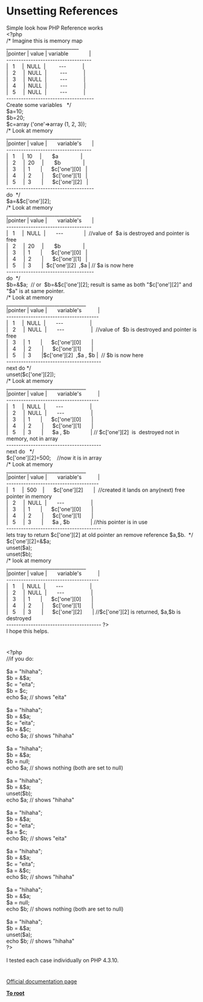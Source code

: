 # Unsetting References




<div class="phpcode"><span class="html">
Simple look how PHP Reference works<br><span class="default">&lt;?php<br></span><span class="comment">/* Imagine this is memory map<br> ______________________________<br>|pointer | value | variable&#xA0; &#xA0; &#xA0; &#xA0; &#xA0; &#xA0; &#xA0; |<br> -----------------------------------<br>|&#xA0;&#xA0; 1&#xA0; &#xA0;&#xA0; |&#xA0; NULL&#xA0; |&#xA0; &#xA0; &#xA0; &#xA0;&#xA0; ---&#xA0; &#xA0; &#xA0; &#xA0; &#xA0;&#xA0; |<br>|&#xA0;&#xA0; 2&#xA0; &#xA0;&#xA0; |&#xA0; NULL&#xA0; |&#xA0; &#xA0; &#xA0; &#xA0;&#xA0; ---&#xA0; &#xA0; &#xA0; &#xA0; &#xA0;&#xA0; |<br>|&#xA0;&#xA0; 3&#xA0; &#xA0;&#xA0; |&#xA0; NULL&#xA0; |&#xA0; &#xA0; &#xA0; &#xA0;&#xA0; ---&#xA0; &#xA0; &#xA0; &#xA0; &#xA0;&#xA0; |<br>|&#xA0;&#xA0; 4&#xA0; &#xA0;&#xA0; |&#xA0; NULL&#xA0; |&#xA0; &#xA0; &#xA0; &#xA0;&#xA0; ---&#xA0; &#xA0; &#xA0; &#xA0; &#xA0;&#xA0; |<br>|&#xA0;&#xA0; 5&#xA0; &#xA0;&#xA0; |&#xA0; NULL&#xA0; |&#xA0; &#xA0; &#xA0; &#xA0;&#xA0; ---&#xA0; &#xA0; &#xA0; &#xA0; &#xA0;&#xA0; |<br>------------------------------------<br>Create some variables&#xA0;&#xA0; */<br></span><span class="default">$a</span><span class="keyword">=</span><span class="default">10</span><span class="keyword">;<br></span><span class="default">$b</span><span class="keyword">=</span><span class="default">20</span><span class="keyword">;<br></span><span class="default">$c</span><span class="keyword">=array (</span><span class="string">&apos;one&apos;</span><span class="keyword">=&gt;array (</span><span class="default">1</span><span class="keyword">, </span><span class="default">2</span><span class="keyword">, </span><span class="default">3</span><span class="keyword">));<br></span><span class="comment">/* Look at memory<br> _______________________________<br>|pointer | value |&#xA0; &#xA0; &#xA0;&#xA0; variable&apos;s&#xA0; &#xA0; &#xA0;&#xA0; |<br> -----------------------------------<br>|&#xA0;&#xA0; 1&#xA0; &#xA0;&#xA0; |&#xA0; 10&#xA0; &#xA0;&#xA0; |&#xA0; &#xA0; &#xA0;&#xA0; $a&#xA0; &#xA0; &#xA0; &#xA0; &#xA0; &#xA0; &#xA0;&#xA0; |<br>|&#xA0;&#xA0; 2&#xA0; &#xA0;&#xA0; |&#xA0; 20&#xA0; &#xA0;&#xA0; |&#xA0; &#xA0; &#xA0;&#xA0; $b&#xA0; &#xA0; &#xA0; &#xA0; &#xA0; &#xA0; &#xA0;&#xA0; |<br>|&#xA0;&#xA0; 3&#xA0; &#xA0;&#xA0; |&#xA0; 1&#xA0; &#xA0; &#xA0;&#xA0; |&#xA0; &#xA0; &#xA0; $c[&apos;one&apos;][0]&#xA0;&#xA0; |<br>|&#xA0;&#xA0; 4&#xA0; &#xA0;&#xA0; |&#xA0; 2&#xA0; &#xA0; &#xA0;&#xA0; |&#xA0; &#xA0; &#xA0; $c[&apos;one&apos;][1]&#xA0;&#xA0; |<br>|&#xA0;&#xA0; 5&#xA0; &#xA0;&#xA0; |&#xA0; 3&#xA0; &#xA0; &#xA0;&#xA0; |&#xA0; &#xA0; &#xA0; $c[&apos;one&apos;][2]&#xA0;&#xA0; |<br>------------------------------------<br>do&#xA0; */<br></span><span class="default">$a</span><span class="keyword">=&amp;</span><span class="default">$c</span><span class="keyword">[</span><span class="string">&apos;one&apos;</span><span class="keyword">][</span><span class="default">2</span><span class="keyword">];<br></span><span class="comment">/* Look at memory<br> _______________________________<br>|pointer | value |&#xA0; &#xA0; &#xA0;&#xA0; variable&apos;s&#xA0; &#xA0; &#xA0;&#xA0; |<br> -----------------------------------<br>|&#xA0;&#xA0; 1&#xA0; &#xA0;&#xA0; |&#xA0; NULL&#xA0; |&#xA0; &#xA0; &#xA0;&#xA0; ---&#xA0; &#xA0; &#xA0; &#xA0; &#xA0; &#xA0; &#xA0; |&#xA0; //value of&#xA0; $a is destroyed and pointer is free<br>|&#xA0;&#xA0; 2&#xA0; &#xA0;&#xA0; |&#xA0; 20&#xA0; &#xA0;&#xA0; |&#xA0; &#xA0; &#xA0;&#xA0; $b&#xA0; &#xA0; &#xA0; &#xA0; &#xA0; &#xA0; &#xA0;&#xA0; |<br>|&#xA0;&#xA0; 3&#xA0; &#xA0;&#xA0; |&#xA0; 1&#xA0; &#xA0; &#xA0;&#xA0; |&#xA0; &#xA0; &#xA0; $c[&apos;one&apos;][0]&#xA0;&#xA0; |<br>|&#xA0;&#xA0; 4&#xA0; &#xA0;&#xA0; |&#xA0; 2&#xA0; &#xA0; &#xA0;&#xA0; |&#xA0; &#xA0; &#xA0; $c[&apos;one&apos;][1]&#xA0;&#xA0; |<br>|&#xA0;&#xA0; 5&#xA0; &#xA0;&#xA0; |&#xA0; 3&#xA0; &#xA0; &#xA0;&#xA0; |&#xA0; $c[&apos;one&apos;][2]&#xA0; ,$a | // $a is now here<br>------------------------------------<br>do&#xA0; */<br></span><span class="default">$b</span><span class="keyword">=&amp;</span><span class="default">$a</span><span class="keyword">;&#xA0; </span><span class="comment">// or&#xA0; $b=&amp;$c[&apos;one&apos;][2]; result is same as both &quot;$c[&apos;one&apos;][2]&quot; and &quot;$a&quot; is at same pointer.<br>/* Look at memory<br> _________________________________<br>|pointer | value |&#xA0; &#xA0; &#xA0;&#xA0; variable&apos;s&#xA0; &#xA0; &#xA0; &#xA0; &#xA0;&#xA0; |<br> --------------------------------------<br>|&#xA0;&#xA0; 1&#xA0; &#xA0;&#xA0; |&#xA0; NULL&#xA0; |&#xA0; &#xA0; &#xA0;&#xA0; ---&#xA0; &#xA0; &#xA0; &#xA0; &#xA0; &#xA0; &#xA0; &#xA0; &#xA0; |&#xA0; <br>|&#xA0;&#xA0; 2&#xA0; &#xA0;&#xA0; |&#xA0; NULL&#xA0; |&#xA0; &#xA0; &#xA0;&#xA0; ---&#xA0; &#xA0; &#xA0; &#xA0; &#xA0; &#xA0; &#xA0; &#xA0; &#xA0; |&#xA0; //value of&#xA0; $b is destroyed and pointer is free<br>|&#xA0;&#xA0; 3&#xA0; &#xA0;&#xA0; |&#xA0; 1&#xA0; &#xA0; &#xA0;&#xA0; |&#xA0; &#xA0; &#xA0; $c[&apos;one&apos;][0]&#xA0; &#xA0; &#xA0;&#xA0; |<br>|&#xA0;&#xA0; 4&#xA0; &#xA0;&#xA0; |&#xA0; 2&#xA0; &#xA0; &#xA0;&#xA0; |&#xA0; &#xA0; &#xA0; $c[&apos;one&apos;][1]&#xA0; &#xA0; &#xA0;&#xA0; |<br>|&#xA0;&#xA0; 5&#xA0; &#xA0;&#xA0; |&#xA0; 3&#xA0; &#xA0; &#xA0;&#xA0; |$c[&apos;one&apos;][2]&#xA0; ,$a , $b |&#xA0; // $b is now here<br>---------------------------------------<br>next do */<br></span><span class="keyword">unset(</span><span class="default">$c</span><span class="keyword">[</span><span class="string">&apos;one&apos;</span><span class="keyword">][</span><span class="default">2</span><span class="keyword">]);<br></span><span class="comment">/* Look at memory<br> _________________________________<br>|pointer | value |&#xA0; &#xA0; &#xA0;&#xA0; variable&apos;s&#xA0; &#xA0; &#xA0; &#xA0; &#xA0;&#xA0; |<br> --------------------------------------<br>|&#xA0;&#xA0; 1&#xA0; &#xA0;&#xA0; |&#xA0; NULL&#xA0; |&#xA0; &#xA0; &#xA0;&#xA0; ---&#xA0; &#xA0; &#xA0; &#xA0; &#xA0; &#xA0; &#xA0; &#xA0; &#xA0; |&#xA0; <br>|&#xA0;&#xA0; 2&#xA0; &#xA0;&#xA0; |&#xA0; NULL&#xA0; |&#xA0; &#xA0; &#xA0;&#xA0; ---&#xA0; &#xA0; &#xA0; &#xA0; &#xA0; &#xA0; &#xA0; &#xA0; &#xA0; |&#xA0; <br>|&#xA0;&#xA0; 3&#xA0; &#xA0;&#xA0; |&#xA0; 1&#xA0; &#xA0; &#xA0;&#xA0; |&#xA0; &#xA0; &#xA0; $c[&apos;one&apos;][0]&#xA0; &#xA0; &#xA0;&#xA0; |<br>|&#xA0;&#xA0; 4&#xA0; &#xA0;&#xA0; |&#xA0; 2&#xA0; &#xA0; &#xA0;&#xA0; |&#xA0; &#xA0; &#xA0; $c[&apos;one&apos;][1]&#xA0; &#xA0; &#xA0;&#xA0; |<br>|&#xA0;&#xA0; 5&#xA0; &#xA0;&#xA0; |&#xA0; 3&#xA0; &#xA0; &#xA0;&#xA0; |&#xA0; &#xA0; &#xA0; $a , $b&#xA0; &#xA0; &#xA0; &#xA0; &#xA0; &#xA0; &#xA0; | // $c[&apos;one&apos;][2]&#xA0; is&#xA0; destroyed not in memory, not in array<br>---------------------------------------<br>next do&#xA0;&#xA0; */<br></span><span class="default">$c</span><span class="keyword">[</span><span class="string">&apos;one&apos;</span><span class="keyword">][</span><span class="default">2</span><span class="keyword">]=</span><span class="default">500</span><span class="keyword">;&#xA0; &#xA0; </span><span class="comment">//now it is in array<br>/* Look at memory<br> _________________________________<br>|pointer | value |&#xA0; &#xA0; &#xA0;&#xA0; variable&apos;s&#xA0; &#xA0; &#xA0; &#xA0; &#xA0;&#xA0; |<br> --------------------------------------<br>|&#xA0;&#xA0; 1&#xA0; &#xA0;&#xA0; |&#xA0; 500&#xA0; &#xA0; |&#xA0; &#xA0; &#xA0; $c[&apos;one&apos;][2]&#xA0; &#xA0; &#xA0;&#xA0; |&#xA0; //created it lands on any(next) free pointer in memory<br>|&#xA0;&#xA0; 2&#xA0; &#xA0;&#xA0; |&#xA0; NULL&#xA0; |&#xA0; &#xA0; &#xA0;&#xA0; ---&#xA0; &#xA0; &#xA0; &#xA0; &#xA0; &#xA0; &#xA0; &#xA0; &#xA0; |&#xA0; <br>|&#xA0;&#xA0; 3&#xA0; &#xA0;&#xA0; |&#xA0; 1&#xA0; &#xA0; &#xA0;&#xA0; |&#xA0; &#xA0; &#xA0; $c[&apos;one&apos;][0]&#xA0; &#xA0; &#xA0;&#xA0; |<br>|&#xA0;&#xA0; 4&#xA0; &#xA0;&#xA0; |&#xA0; 2&#xA0; &#xA0; &#xA0;&#xA0; |&#xA0; &#xA0; &#xA0; $c[&apos;one&apos;][1]&#xA0; &#xA0; &#xA0;&#xA0; |<br>|&#xA0;&#xA0; 5&#xA0; &#xA0;&#xA0; |&#xA0; 3&#xA0; &#xA0; &#xA0;&#xA0; |&#xA0; &#xA0; &#xA0; $a , $b&#xA0; &#xA0; &#xA0; &#xA0; &#xA0; &#xA0; &#xA0; | //this pointer is in use<br>---------------------------------------<br>lets tray to return $c[&apos;one&apos;][2] at old pointer an remove reference $a,$b.&#xA0; */<br></span><span class="default">$c</span><span class="keyword">[</span><span class="string">&apos;one&apos;</span><span class="keyword">][</span><span class="default">2</span><span class="keyword">]=&amp;</span><span class="default">$a</span><span class="keyword">;<br>unset(</span><span class="default">$a</span><span class="keyword">);<br>unset(</span><span class="default">$b</span><span class="keyword">);&#xA0;&#xA0; <br></span><span class="comment">/* look at memory<br> _________________________________<br>|pointer | value |&#xA0; &#xA0; &#xA0;&#xA0; variable&apos;s&#xA0; &#xA0; &#xA0; &#xA0; &#xA0;&#xA0; |<br> --------------------------------------<br>|&#xA0;&#xA0; 1&#xA0; &#xA0;&#xA0; |&#xA0; NULL&#xA0; |&#xA0; &#xA0; &#xA0;&#xA0; ---&#xA0; &#xA0; &#xA0; &#xA0; &#xA0; &#xA0; &#xA0; &#xA0; &#xA0; |&#xA0; <br>|&#xA0;&#xA0; 2&#xA0; &#xA0;&#xA0; |&#xA0; NULL&#xA0; |&#xA0; &#xA0; &#xA0;&#xA0; ---&#xA0; &#xA0; &#xA0; &#xA0; &#xA0; &#xA0; &#xA0; &#xA0; &#xA0; |&#xA0; <br>|&#xA0;&#xA0; 3&#xA0; &#xA0;&#xA0; |&#xA0; 1&#xA0; &#xA0; &#xA0;&#xA0; |&#xA0; &#xA0; &#xA0; $c[&apos;one&apos;][0]&#xA0; &#xA0; &#xA0;&#xA0; |<br>|&#xA0;&#xA0; 4&#xA0; &#xA0;&#xA0; |&#xA0; 2&#xA0; &#xA0; &#xA0;&#xA0; |&#xA0; &#xA0; &#xA0; $c[&apos;one&apos;][1]&#xA0; &#xA0; &#xA0;&#xA0; |<br>|&#xA0;&#xA0; 5&#xA0; &#xA0;&#xA0; |&#xA0; 3&#xA0; &#xA0; &#xA0;&#xA0; |&#xA0; &#xA0; &#xA0; $c[&apos;one&apos;][2]&#xA0; &#xA0; &#xA0;&#xA0; | //$c[&apos;one&apos;][2] is returned, $a,$b is destroyed<br>--------------------------------------- ?&gt;<br>I hope this helps.</span>
</span>
</div>
  

#


<div class="phpcode"><span class="html">
<span class="default">&lt;?php<br></span><span class="comment">//if you do:<br><br></span><span class="default">$a </span><span class="keyword">= </span><span class="string">&quot;hihaha&quot;</span><span class="keyword">;<br></span><span class="default">$b </span><span class="keyword">= &amp;</span><span class="default">$a</span><span class="keyword">;<br></span><span class="default">$c </span><span class="keyword">= </span><span class="string">&quot;eita&quot;</span><span class="keyword">;<br></span><span class="default">$b </span><span class="keyword">= </span><span class="default">$c</span><span class="keyword">;<br>echo </span><span class="default">$a</span><span class="keyword">; </span><span class="comment">// shows &quot;eita&quot;<br><br></span><span class="default">$a </span><span class="keyword">= </span><span class="string">&quot;hihaha&quot;</span><span class="keyword">;<br></span><span class="default">$b </span><span class="keyword">= &amp;</span><span class="default">$a</span><span class="keyword">;<br></span><span class="default">$c </span><span class="keyword">= </span><span class="string">&quot;eita&quot;</span><span class="keyword">;<br></span><span class="default">$b </span><span class="keyword">= &amp;</span><span class="default">$c</span><span class="keyword">;<br>echo </span><span class="default">$a</span><span class="keyword">; </span><span class="comment">// shows &quot;hihaha&quot;<br><br></span><span class="default">$a </span><span class="keyword">= </span><span class="string">&quot;hihaha&quot;</span><span class="keyword">;<br></span><span class="default">$b </span><span class="keyword">= &amp;</span><span class="default">$a</span><span class="keyword">;<br></span><span class="default">$b </span><span class="keyword">= </span><span class="default">null</span><span class="keyword">;<br>echo </span><span class="default">$a</span><span class="keyword">; </span><span class="comment">// shows nothing (both are set to null)<br><br></span><span class="default">$a </span><span class="keyword">= </span><span class="string">&quot;hihaha&quot;</span><span class="keyword">;<br></span><span class="default">$b </span><span class="keyword">= &amp;</span><span class="default">$a</span><span class="keyword">;<br>unset(</span><span class="default">$b</span><span class="keyword">);<br>echo </span><span class="default">$a</span><span class="keyword">; </span><span class="comment">// shows &quot;hihaha&quot;<br><br></span><span class="default">$a </span><span class="keyword">= </span><span class="string">&quot;hihaha&quot;</span><span class="keyword">;<br></span><span class="default">$b </span><span class="keyword">= &amp;</span><span class="default">$a</span><span class="keyword">;<br></span><span class="default">$c </span><span class="keyword">= </span><span class="string">&quot;eita&quot;</span><span class="keyword">;<br></span><span class="default">$a </span><span class="keyword">= </span><span class="default">$c</span><span class="keyword">;<br>echo </span><span class="default">$b</span><span class="keyword">; </span><span class="comment">// shows &quot;eita&quot;<br><br></span><span class="default">$a </span><span class="keyword">= </span><span class="string">&quot;hihaha&quot;</span><span class="keyword">;<br></span><span class="default">$b </span><span class="keyword">= &amp;</span><span class="default">$a</span><span class="keyword">;<br></span><span class="default">$c </span><span class="keyword">= </span><span class="string">&quot;eita&quot;</span><span class="keyword">;<br></span><span class="default">$a </span><span class="keyword">= &amp;</span><span class="default">$c</span><span class="keyword">;<br>echo </span><span class="default">$b</span><span class="keyword">; </span><span class="comment">// shows &quot;hihaha&quot;<br><br></span><span class="default">$a </span><span class="keyword">= </span><span class="string">&quot;hihaha&quot;</span><span class="keyword">;<br></span><span class="default">$b </span><span class="keyword">= &amp;</span><span class="default">$a</span><span class="keyword">;<br></span><span class="default">$a </span><span class="keyword">= </span><span class="default">null</span><span class="keyword">;<br>echo </span><span class="default">$b</span><span class="keyword">; </span><span class="comment">// shows nothing (both are set to null)<br><br></span><span class="default">$a </span><span class="keyword">= </span><span class="string">&quot;hihaha&quot;</span><span class="keyword">;<br></span><span class="default">$b </span><span class="keyword">= &amp;</span><span class="default">$a</span><span class="keyword">;<br>unset(</span><span class="default">$a</span><span class="keyword">);<br>echo </span><span class="default">$b</span><span class="keyword">; </span><span class="comment">// shows &quot;hihaha&quot;<br></span><span class="default">?&gt;<br></span><br>I tested each case individually on PHP 4.3.10.</span>
</div>
  

#

[Official documentation page](https://www.php.net/manual/en/language.references.unset.php)

**[To root](/README.md)**